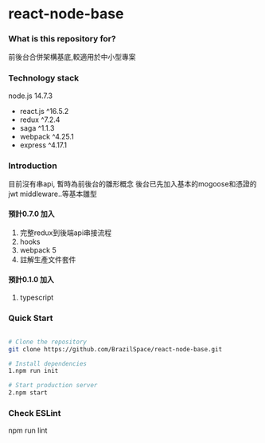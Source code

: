# react-node-base

### What is this repository for? ###

前後台合併架構基底,較適用於中小型專案

### Technology stack ###

node.js 14.7.3
+ react.js ^16.5.2
+ redux ^7.2.4 
+ saga ^1.1.3 
+ webpack ^4.25.1
+ express ^4.17.1

### Introduction ###

目前沒有串api, 暫時為前後台的雛形概念
後台已先加入基本的mogoose和憑證的jwt middleware..等基本雛型

#### 預計0.7.0 加入
1. 完整redux到後端api串接流程
2. hooks
3. webpack 5
4. 註解生產文件套件

#### 預計0.1.0 加入
1. typescript

### Quick Start ###

```bash

# Clone the repository
git clone https://github.com/BrazilSpace/react-node-base.git

# Install dependencies
1.npm run init

# Start production server
2.npm start
```


### Check ESLint ###

npm run lint